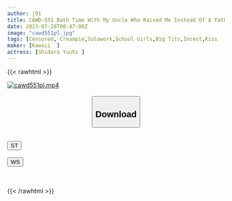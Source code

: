 ```yaml
---
author: j91
title: CAWD-551 Bath Time With My Uncle Who Raised Me Instead Of A Father Every Day Yuuhi Shitara
date: 2023-07-28T00:47:00Z
image: "cawd551pl.jpg"
tags: [Censored, Creampie,Solowork,School Girls,Big Tits,Incest,Kiss	]
maker: [Kawaii  ]
actress: [Shidara Yuuhi ]
---
```



{{< rawhtml >}}

<div class="video" data-videoid="6WJB80PdeDI9kBj">
    <a href="javascript:;">
        <img src="https://my.j91.asia/posts/cawd551pl/cawd551pl.jpg" width="WIDTH" height="HEIGHT" alt="cawd551pl.mp4" loading="lazy">
    </a>
</div>

<script type="text/javascript" src="https://j91.asia/asset/on-demand-st.js"></script>

<br>
  <link rel="stylesheet" href="https://j91.asia/asset/bs5.css">
  
  <center>
  <button class="btn btn-primary" type="button" data-bs-toggle="collapse" data-bs-target=".multi-collapse" aria-expanded="false" aria-controls="multiCollapseExample1 multiCollapseExample2"><h2>Download</h2></button></center>
</p>
<div class="row">
  <div class="col">
    <div class="collapse multi-collapse" id="multiCollapseExample1">
      <div class="card card-body">
	      	      <br>
<div class="buttons">  
<a href="https://streamtape.to/v/6WJB80PdeDI9kBj"><button class="btn-hover color-3"><i class="fa fa-download"></i> ST</button></a></div>
    </div>
  </div>
</div>
  <div class="col">
    <div class="collapse multi-collapse" id="multiCollapseExample2">
      <div class="card card-body">
	      <br>
<div class="buttons">
    <a href="https://wolfstream.tv/sdtvjf2tpbbi.html"><button class="btn-hover color-9"><i class="fa fa-download"></i> WS</button></a></div>
<br><br>
      </div>
    </div>
  </div>
</div>

{{< /rawhtml >}}
